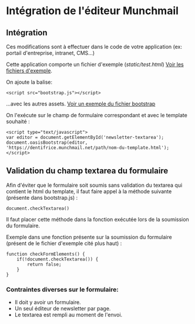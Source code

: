 Intégration de l'éditeur Munchmail
==================================

## Intégration

Ces modifications sont à effectuer dans le code de votre application (ex:
portail d'entreprise, intranet, CMS...)

Cette application comporte un fichier d'exemple (*static/test.html*) [Voir les fichiers d'exemple](exemple.md). 

On ajoute la balise:

	<script src="bootstrap.js"></script>

…avec les autres assets. [Voir un exemple du fichier bootstrap](exemple.md#le-fichier-bootstrapjs)

On l'exécute sur le champ de formulaire correspondant et avec le template souhaité :

	<script type="text/javascript">
	var editor = document.getElementById('newsletter-textarea');
	document.oasisBootstrap(editor, 'https://dentifrice.munchmail.net/path/nom-du-template.html');
	</script>

## Validation du champ textarea du formulaire

Afin d'éviter que le formulaire soit soumis sans validation du textarea qui contient le html du template, il faut faire appel à la méthode suivante (présente dans bootstrap.js) :

	document.checkTextarea()

Il faut placer cette méthode dans la fonction exécutée lors de la soumission du formulaire.

Exemple dans une fonction présente sur la soumission du formulaire (présent de le fichier d'exemple cité plus haut) :

	function checkFormElements() {
		if(!document.checkTextarea()) {
			return false;
		}
	}

### Contraintes diverses sur le formulaire:

* Il doit y avoir un formulaire.
* Un seul éditeur de newsletter par page.
* Le textarea est rempli au moment de l'envoi.
